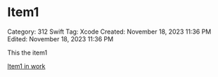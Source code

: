 # Item1

Category: 312 Swift
Tag: Xcode
Created: November 18, 2023 11:36 PM
Edited: November 18, 2023 11:36 PM

This the item1

[Item1 in work](Item1%20in%20work%20996f25c891ad43a6b5ddaedcbfa88cd8.md)